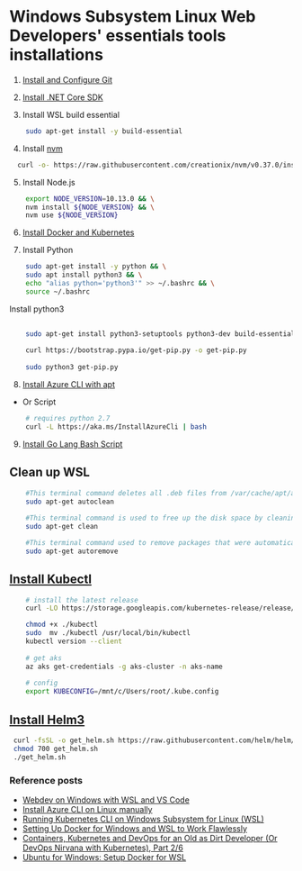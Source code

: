 # Windows Subsystem Linux Web Developers' essentials tools installations

1. [Install and Configure Git](./wsl-dev-git.md)

2. [Install .NET Core SDK](./wsl-dev-dotnetcore.md)

3. Install WSL build essential

```bash
    sudo apt-get install -y build-essential
```

4. Install [nvm](https://github.com/creationix/nvm)

```bash
  curl -o- https://raw.githubusercontent.com/creationix/nvm/v0.37.0/install.sh | bash
```

5. Install Node.js

```bash
    export NODE_VERSION=10.13.0 && \
    nvm install ${NODE_VERSION} && \
    nvm use ${NODE_VERSION}
```

6. [Install Docker and Kubernetes](./wsl-docker-kube.md)

7. Install Python

```bash
    sudo apt-get install -y python && \
    sudo apt install python3 && \
    echo "alias python='python3'" >> ~/.bashrc && \
    source ~/.bashrc
```

Install python3
```bash
    
    sudo apt-get install python3-setuptools python3-dev build-essential
    
    curl https://bootstrap.pypa.io/get-pip.py -o get-pip.py
    
    sudo python3 get-pip.py

```

8. [Install Azure CLI with apt](https://docs.microsoft.com/en-us/cli/azure/install-azure-cli-apt?view=azure-cli-latest)

- Or Script

```bash
    # requires python 2.7
    curl -L https://aka.ms/InstallAzureCli | bash
```

9. [Install Go Lang Bash Script](./scripts/wsl-go-install.sh)


## Clean up WSL

```bash
    #This terminal command deletes all .deb files from /var/cache/apt/archives. It basically cleans up the apt-get cache.
    sudo apt-get autoclean
    
    #This terminal command is used to free up the disk space by cleaning up downloaded .deb files from the local repository.
    sudo apt-get clean

    #This terminal command used to remove packages that were automatically installed to satisfy dependencies for some package and no longer needed by those packages.
    sudo apt-get autoremove
```

## [Install Kubectl](https://kubernetes.io/docs/tasks/tools/install-kubectl/)

```bash
    # install the latest release
    curl -LO https://storage.googleapis.com/kubernetes-release/release/`curl -s https://storage.googleapis.com/kubernetes-release/release/stable.txt`/bin/linux/amd64/kubectl

    chmod +x ./kubectl
    sudo  mv ./kubectl /usr/local/bin/kubectl
    kubectl version --client
    
    # get aks 
    az aks get-credentials -g aks-cluster -n aks-name
    
    # config
    export KUBECONFIG=/mnt/c/Users/root/.kube.config
```

## [Install Helm3](https://helm.sh/docs/intro/install/)

```bash
 curl -fsSL -o get_helm.sh https://raw.githubusercontent.com/helm/helm/master/scripts/get-helm-3
 chmod 700 get_helm.sh
 ./get_helm.sh
```


### Reference posts

- [Webdev on Windows with WSL and VS Code](https://daverupert.com/2018/04/developing-on-windows-with-wsl-and-visual-studio-code/)
- [Install Azure CLI on Linux manually](https://docs.microsoft.com/en-us/cli/azure/install-azure-cli-linux?view=azure-cli-latest)
- [Running Kubernetes CLI on Windows Subsystem for Linux (WSL)](https://devkimchi.com/2018/06/05/running-kubernetes-on-wsl/)
- [Setting Up Docker for Windows and WSL to Work Flawlessly](https://nickjanetakis.com/blog/setting-up-docker-for-windows-and-wsl-to-work-flawlessly)
- [Containers, Kubernetes and DevOps for an Old as Dirt Developer (Or DevOps Nirvana with Kubernetes), Part 2/6](https://abelsquidhead.com/index.php/2018/04/25/containers-kubernetes-and-devops-for-an-old-as-dirt-developer-or-devops-nirvana-with-kubernetes-part-2many/)
- [Ubuntu for Windows: Setup Docker for WSL](https://gist.github.com/sgtoj/129a057e492b8d8f832964b7b73c6c57)